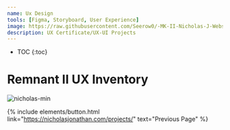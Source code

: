 ```yaml
---
name: Ux Design
tools: [Figma, Storyboard, User Experience]
image: https://raw.githubusercontent.com/Seerow0/-MK-II-Nicholas-J-Website-/main/gifs/user-ex.gif
description: UX Certificate/UX-UI Projects
---
```


* TOC
{:toc}

# Remnant II UX Inventory

![nicholas-min](https://github.com/user-attachments/assets/ad6c8e7c-7e65-443c-a4b7-8f9b774aedf6)

{% include elements/button.html link="https://nicholasjonathan.com/projects/" text="Previous Page" %}
